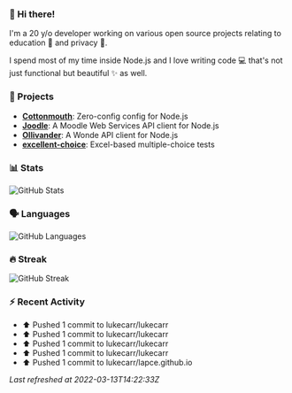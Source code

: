 ### :wave: Hi there!

I'm a 20 y/o developer working on various open source projects relating to education :school: and privacy :eyes:.

I spend most of my time inside Node.js and I love writing code :computer: that's not just functional but beautiful :sparkles: as well.

### :telescope: Projects

- **[Cottonmouth](https://github.com/lukecarr/c9h)**: Zero-config config for Node.js
- **[Joodle](https://github.com/lukecarr/joodle)**: A Moodle Web Services API client for Node.js
- **[Ollivander](https://github.com/lukecarr/ollivander)**: A Wonde API client for Node.js
- **[excellent-choice](https://github.com/lukecarr/excellent-choice)**: Excel-based multiple-choice tests

### :bar_chart: Stats

![GitHub Stats](https://gh-stats-jarrl.vercel.app/api?show_icons=true)

### :speaking_head: Languages

![GitHub Languages](https://gh-stats-jarrl.vercel.app/api/top-langs?layout=compact&hide_title=true&langs_count=10)

### :fire: Streak

![GitHub Streak](https://github-readme-streak-stats.herokuapp.com/?user=lukecarr&include_all_commits=true)

### :zap: Recent Activity

* ⬆️ Pushed 1 commit to lukecarr/lukecarr
* ⬆️ Pushed 1 commit to lukecarr/lukecarr
* ⬆️ Pushed 1 commit to lukecarr/lukecarr
* ⬆️ Pushed 1 commit to lukecarr/lukecarr
* ⬆️ Pushed 1 commit to lukecarr/lapce.github.io

_Last refreshed at 2022-03-13T14:22:33Z_
